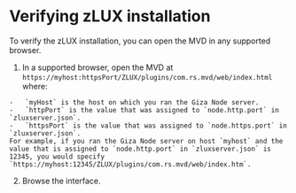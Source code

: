 # Verifying zLUX installation

To verify the zLUX installation, you can open the MVD in any supported browser.

1.   In a supported browser, open the MVD at `https://myhost:httpsPort/ZLUX/plugins/com.rs.mvd/web/index.html`
    where:

    -   `myHost` is the host on which you ran the Giza Node server.
    -   `httpPort` is the value that was assigned to `node.http.port` in `zluxserver.json`.
    -   `httpsPort` is the value that was assigned to `node.https.port` in `zluxserver.json`.
    For example, if you ran the Giza Node server on host `myhost` and the value that is assigned to `node.http.port` in `zluxserver.json` is 12345, you would specify `https://myhost:12345/ZLUX/plugins/com.rs.mvd/web/index.htm`.

2.   Browse the interface.
